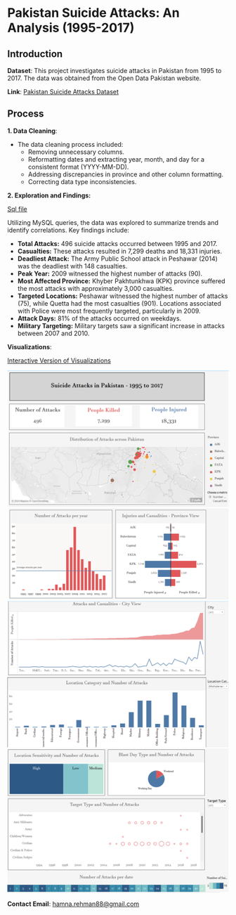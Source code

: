 
# Pakistan Suicide Attacks: An Analysis (1995-2017)

## Introduction

**Dataset**: This project investigates suicide attacks in Pakistan from 1995 to 2017. The data was obtained from the Open Data Pakistan website. 

**Link**: [Pakistan Suicide Attacks Dataset](https://opendata.com.pk/dataset/suicide-attacks-in-pakistan)

## Process

**1. Data Cleaning**: 
- The data cleaning process included:
  - Removing unnecessary columns.
  - Reformatting dates and extracting year, month, and day for a consistent format (YYYY-MM-DD).
  - Addressing discrepancies in province and other column formatting.
  - Correcting data type inconsistencies.
  
**2. Exploration and Findings:**

[Sql file](https://github.com/ham-na/Portfolio-2/blob/main/suicide%20attacks.sql)

Utilizing MySQL queries, the data was explored to summarize trends and identify correlations. Key findings include:

- **Total Attacks:** 496 suicide attacks occurred between 1995 and 2017.
- **Casualties:** These attacks resulted in 7,299 deaths and 18,331 injuries.
- **Deadliest Attack:** The Army Public School attack in Peshawar (2014) was the deadliest with 148 casualties.
- **Peak Year:** 2009 witnessed the highest number of attacks (90).
- **Most Affected Province:** Khyber Pakhtunkhwa (KPK) province suffered the most attacks with approximately 3,000 casualties.
- **Targeted Locations:** Peshawar witnessed the highest number of attacks (75), while Quetta had the most casualties (901). Locations associated with Police were most frequently targeted, particularly in 2009.
- **Attack Days:** 81% of the attacks occurred on weekdays.
- **Military Targeting:** Military targets saw a significant increase in attacks between 2007 and 2010.

**Visualizations**:

[Interactive Version of Visualizations](https://public.tableau.com/views/SuicideAttacksinPakistan_17204323043000/Dashboard1?:language=en-US&publish=yes&:sid=&:redirect=auth&:display_count=n&:origin=viz_share_link)

  
![Dashboard 1 Screenshot](https://github.com/ham-na/Portfolio-2/blob/main/Suicide%20attack%20-%20viz%201.png?raw=true)
![Dashboard 2 Screenshot](https://github.com/ham-na/Portfolio-2/blob/main/Suicide%20attack%20-%20viz%202.png?raw=true)
![Dashboard 3 Screenshot](https://github.com/ham-na/Portfolio-2/blob/main/Suicide%20attack%20-%20viz%203.png?raw=true)
![Dashboard 4 Screenshot](https://github.com/ham-na/Portfolio-2/blob/main/Suicide%20attack%20-%20viz%204.png?raw=true)

**Contact Email**: hamna.rehman88@gmail.com
